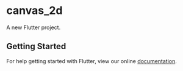 # canvas_2d

A new Flutter project.

## Getting Started

For help getting started with Flutter, view our online
[documentation](https://flutter.io/).
